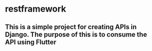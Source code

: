# restframework

## This is a simple project for creating APIs in Django. The purpose of this is to consume the API using Flutter 
